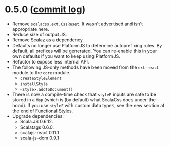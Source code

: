 # 0.5.0 ([commit log](https://github.com/japgolly/scalacss/compare/v0.4.1...v0.5.0))

* Remove `scalacss.ext.CssReset`. It wasn't advertised and isn't appropriate here.
* Reduce size of output JS.
* Remove Scalaz as a dependency.
* Defaults no longer use PlatformJS to determine autoprefixing rules. By default, all prefixes will be generated.
  You can re-enable this in your own defaults if you want to keep using PlatformJS.
* Refactor to expose less internal API.
* The following JS-only methods have been moved from the `ext-react` module to the `core` module.
  * `createStyleElement`
  * `installStyle`
  * `<style>.addToDocument()`
* There is now a compile-time check that `styleF` inputs are safe to be stored in a `Map` (which is (by default) what ScalaCss does under-the-hood).
  If you use `styleF` with custom data types, see the new section at the end of [Functional Styles](../features/stylef.md).
* Upgrade dependencies:
  * Scala.JS 0.6.12.
  * Scalatags 0.6.0.
  * scalajs-react 0.11.1
  * scala-js-dom 0.9.1